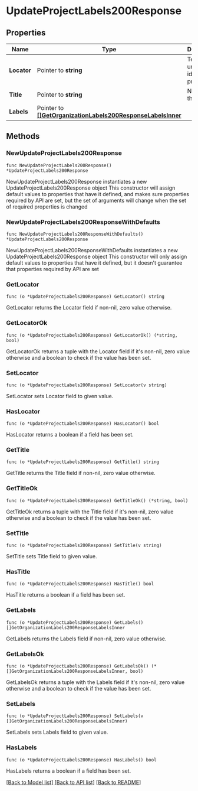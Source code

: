 # UpdateProjectLabels200Response

## Properties

Name | Type | Description | Notes
------------ | ------------- | ------------- | -------------
**Locator** | Pointer to **string** | Text ID that uniquely identifies a project | [optional] 
**Title** | Pointer to **string** | Name of the project | [optional] 
**Labels** | Pointer to [**[]GetOrganizationLabels200ResponseLabelsInner**](GetOrganizationLabels200ResponseLabelsInner.md) |  | [optional] 

## Methods

### NewUpdateProjectLabels200Response

`func NewUpdateProjectLabels200Response() *UpdateProjectLabels200Response`

NewUpdateProjectLabels200Response instantiates a new UpdateProjectLabels200Response object
This constructor will assign default values to properties that have it defined,
and makes sure properties required by API are set, but the set of arguments
will change when the set of required properties is changed

### NewUpdateProjectLabels200ResponseWithDefaults

`func NewUpdateProjectLabels200ResponseWithDefaults() *UpdateProjectLabels200Response`

NewUpdateProjectLabels200ResponseWithDefaults instantiates a new UpdateProjectLabels200Response object
This constructor will only assign default values to properties that have it defined,
but it doesn't guarantee that properties required by API are set

### GetLocator

`func (o *UpdateProjectLabels200Response) GetLocator() string`

GetLocator returns the Locator field if non-nil, zero value otherwise.

### GetLocatorOk

`func (o *UpdateProjectLabels200Response) GetLocatorOk() (*string, bool)`

GetLocatorOk returns a tuple with the Locator field if it's non-nil, zero value otherwise
and a boolean to check if the value has been set.

### SetLocator

`func (o *UpdateProjectLabels200Response) SetLocator(v string)`

SetLocator sets Locator field to given value.

### HasLocator

`func (o *UpdateProjectLabels200Response) HasLocator() bool`

HasLocator returns a boolean if a field has been set.

### GetTitle

`func (o *UpdateProjectLabels200Response) GetTitle() string`

GetTitle returns the Title field if non-nil, zero value otherwise.

### GetTitleOk

`func (o *UpdateProjectLabels200Response) GetTitleOk() (*string, bool)`

GetTitleOk returns a tuple with the Title field if it's non-nil, zero value otherwise
and a boolean to check if the value has been set.

### SetTitle

`func (o *UpdateProjectLabels200Response) SetTitle(v string)`

SetTitle sets Title field to given value.

### HasTitle

`func (o *UpdateProjectLabels200Response) HasTitle() bool`

HasTitle returns a boolean if a field has been set.

### GetLabels

`func (o *UpdateProjectLabels200Response) GetLabels() []GetOrganizationLabels200ResponseLabelsInner`

GetLabels returns the Labels field if non-nil, zero value otherwise.

### GetLabelsOk

`func (o *UpdateProjectLabels200Response) GetLabelsOk() (*[]GetOrganizationLabels200ResponseLabelsInner, bool)`

GetLabelsOk returns a tuple with the Labels field if it's non-nil, zero value otherwise
and a boolean to check if the value has been set.

### SetLabels

`func (o *UpdateProjectLabels200Response) SetLabels(v []GetOrganizationLabels200ResponseLabelsInner)`

SetLabels sets Labels field to given value.

### HasLabels

`func (o *UpdateProjectLabels200Response) HasLabels() bool`

HasLabels returns a boolean if a field has been set.


[[Back to Model list]](../README.md#documentation-for-models) [[Back to API list]](../README.md#documentation-for-api-endpoints) [[Back to README]](../README.md)


